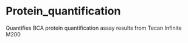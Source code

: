 # Protein_quantification
Quantifies BCA protein quantification assay results from Tecan Infinite M200
